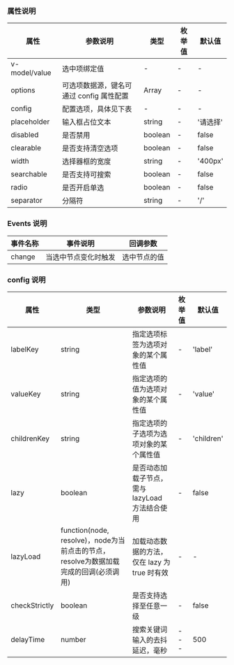 ### 属性说明

| 属性 | 参数说明 | 类型 | 枚举值 | 默认值 |
| --- | --- | --- | --- | --- |
| v-model/value | 选中项绑定值 | - | - | - |
| options | 可选项数据源，键名可通过 config 属性配置 | Array | - | - |
| config | 配置选项，具体见下表 | - | - | - |
| placeholder | 输入框占位文本 | string | - | '请选择' |
| disabled | 是否禁用 | boolean | - | false |
| clearable | 是否支持清空选项 | boolean | - | false |
| width | 选择器框的宽度 | string | - | '400px' |
| searchable | 是否支持可搜索 | boolean | - | false |
| radio | 是否开启单选 | boolean | - | false |
| separator | 分隔符 | string | - | '/' |

### Events 说明

| 事件名称 | 事件说明 | 回调参数 |
| --- | --- | --- |
| change | 当选中节点变化时触发 | 选中节点的值 |


### config 说明

| 属性 | 类型 | 参数说明 | 枚举值 | 默认值 |
| --- | --- | --- | --- | --- |
| labelKey | string | 指定选项标签为选项对象的某个属性值 | - | 'label' |
| valueKey | string | 指定选项的值为选项对象的某个属性值 | - | 'value' |
| childrenKey | string | 指定选项的子选项为选项对象的某个属性值 | - | 'children' |
| lazy | boolean | 是否动态加载子节点，需与 lazyLoad 方法结合使用 | - | false |
| lazyLoad | function(node, resolve)，node为当前点击的节点，resolve为数据加载完成的回调(必须调用) | 加载动态数据的方法，仅在 lazy 为 true 时有效 | - | - |
| checkStrictly | boolean | 是否支持选择至任意一级 | - | false |
| delayTime | number | 搜索关键词输入的去抖延迟，毫秒 | --- | 500 |